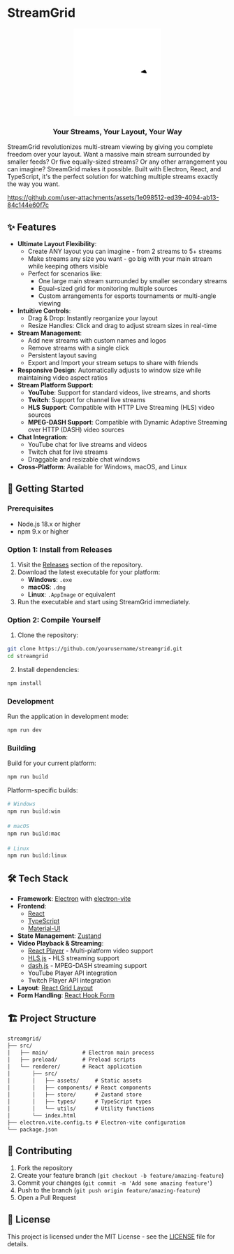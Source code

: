 # StreamGrid

<div align="center">
  <img src="src/renderer/src/assets/StreamGrid.svg" alt="StreamGrid Logo" width="200"/>
  <h3>Your Streams, Your Layout, Your Way</h3>
</div>

StreamGrid revolutionizes multi-stream viewing by giving you complete freedom over your layout. Want a massive main stream surrounded by smaller feeds? Or five equally-sized streams? Or any other arrangement you can imagine? StreamGrid makes it possible. Built with Electron, React, and TypeScript, it's the perfect solution for watching multiple streams exactly the way you want.

https://github.com/user-attachments/assets/1e098512-ed39-4094-ab13-84c144e60f7c

## ✨ Features

- **Ultimate Layout Flexibility**:
  - Create ANY layout you can imagine - from 2 streams to 5+ streams
  - Make streams any size you want - go big with your main stream while keeping others visible
  - Perfect for scenarios like:
    * One large main stream surrounded by smaller secondary streams
    * Equal-sized grid for monitoring multiple sources
    * Custom arrangements for esports tournaments or multi-angle viewing
- **Intuitive Controls**:
  - Drag & Drop: Instantly reorganize your layout
  - Resize Handles: Click and drag to adjust stream sizes in real-time
- **Stream Management**:
  - Add new streams with custom names and logos
  - Remove streams with a single click
  - Persistent layout saving
  - Export and Import your stream setups to share with friends
- **Responsive Design**: Automatically adjusts to window size while maintaining video aspect ratios
- **Stream Platform Support**:
  - **YouTube**: Support for standard videos, live streams, and shorts
  - **Twitch**: Support for channel live streams
  - **HLS Support**: Compatible with HTTP Live Streaming (HLS) video sources
  - **MPEG-DASH Support**: Compatible with Dynamic Adaptive Streaming over HTTP (DASH) video sources
- **Chat Integration**:
  - YouTube chat for live streams and videos
  - Twitch chat for live streams
  - Draggable and resizable chat windows
- **Cross-Platform**: Available for Windows, macOS, and Linux

## 🚀 Getting Started

### Prerequisites

- Node.js 18.x or higher
- npm 9.x or higher

### Option 1: Install from Releases

1. Visit the [Releases](https://github.com/LordKnish/StreamGrid/releases) section of the repository.
2. Download the latest executable for your platform:
   - **Windows**: `.exe`
   - **macOS**: `.dmg`
   - **Linux**: `.AppImage` or equivalent
3. Run the executable and start using StreamGrid immediately.

### Option 2: Compile Yourself

1. Clone the repository:
```bash
git clone https://github.com/yourusername/streamgrid.git
cd streamgrid
```

2. Install dependencies:
```bash
npm install
```

### Development

Run the application in development mode:
```bash
npm run dev
```

### Building

Build for your current platform:
```bash
npm run build
```

Platform-specific builds:
```bash
# Windows
npm run build:win

# macOS
npm run build:mac

# Linux
npm run build:linux
```

## 🛠 Tech Stack

- **Framework**: [Electron](https://www.electronjs.org/) with [electron-vite](https://electron-vite.org/)
- **Frontend**:
  - [React](https://reactjs.org/)
  - [TypeScript](https://www.typescriptlang.org/)
  - [Material-UI](https://mui.com/)
- **State Management**: [Zustand](https://github.com/pmndrs/zustand)
- **Video Playback & Streaming**:
  - [React Player](https://github.com/cookpete/react-player) - Multi-platform video support
  - [HLS.js](https://github.com/video-dev/hls.js/) - HLS streaming support
  - [dash.js](https://github.com/Dash-Industry-Forum/dash.js) - MPEG-DASH streaming support
  - YouTube Player API integration
  - Twitch Player API integration
- **Layout**: [React Grid Layout](https://github.com/react-grid-layout/react-grid-layout)
- **Form Handling**: [React Hook Form](https://react-hook-form.com/)

## 🏗 Project Structure

```
streamgrid/
├── src/
│   ├── main/           # Electron main process
│   ├── preload/        # Preload scripts
│   └── renderer/       # React application
│       ├── src/
│       │   ├── assets/     # Static assets
│       │   ├── components/ # React components
│       │   ├── store/      # Zustand store
│       │   ├── types/      # TypeScript types
│       │   └── utils/      # Utility functions
│       └── index.html
├── electron.vite.config.ts # Electron-vite configuration
└── package.json
```

## 🤝 Contributing

1. Fork the repository
2. Create your feature branch (`git checkout -b feature/amazing-feature`)
3. Commit your changes (`git commit -m 'Add some amazing feature'`)
4. Push to the branch (`git push origin feature/amazing-feature`)
5. Open a Pull Request

## 📄 License

This project is licensed under the MIT License - see the [LICENSE](LICENSE) file for details.
